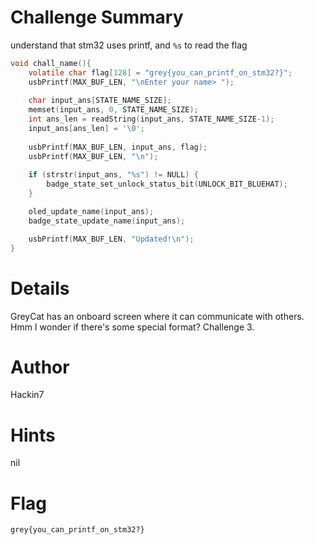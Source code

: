 # Challenge Summary

understand that stm32 uses printf, and `%s` to read the flag

```c
void chall_name(){
    volatile char flag[128] = "grey{you_can_printf_on_stm32?}";
    usbPrintf(MAX_BUF_LEN, "\nEnter your name> ");
    
    char input_ans[STATE_NAME_SIZE];
    memset(input_ans, 0, STATE_NAME_SIZE);
    int ans_len = readString(input_ans, STATE_NAME_SIZE-1);
    input_ans[ans_len] = '\0';
    
    usbPrintf(MAX_BUF_LEN, input_ans, flag);
    usbPrintf(MAX_BUF_LEN, "\n");
    
    if (strstr(input_ans, "%s") != NULL) {
        badge_state_set_unlock_status_bit(UNLOCK_BIT_BLUEHAT);
    }

    oled_update_name(input_ans);
    badge_state_update_name(input_ans);

    usbPrintf(MAX_BUF_LEN, "Updated!\n");
}
```

# Details

GreyCat has an onboard screen where it can communicate with others. Hmm I wonder if there's some special format? Challenge 3.

# Author

Hackin7

# Hints

nil

# Flag

`grey{you_can_printf_on_stm32?}`
